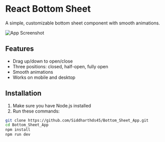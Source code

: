 # React Bottom Sheet

A simple, customizable bottom sheet component with smooth animations.

![App Screenshot](./public/screenshot.png)

## Features
- Drag up/down to open/close
- Three positions: closed, half-open, fully open
- Smooth animations
- Works on mobile and desktop

## Installation
1. Make sure you have Node.js installed
2. Run these commands:

```bash
git clone https://github.com/Siddharthds45/Bottom_Sheet_App.git
cd Bottom_Sheet_App
npm install
npm run dev
